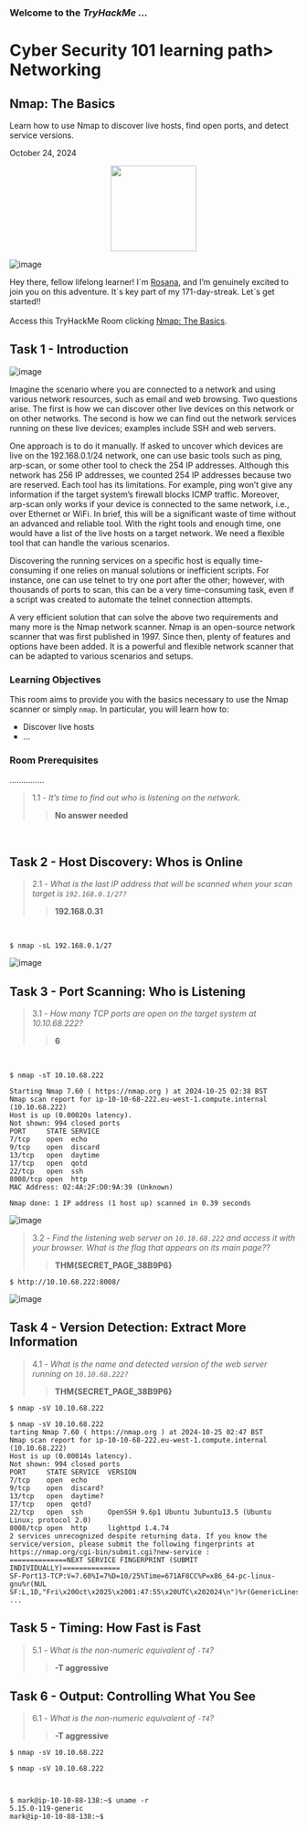 <h3> Welcome to the <em>TryHackMe ...</em></h3>
<h1>Cyber Security 101 learning path> Networking</h1>
<h2>Nmap: The Basics</h2>
<p>Learn how to use Nmap to discover live hosts, find open ports, and detect service versions.</p>
<p>October 24, 2024<br></p>

<div style="display: flex; justify-content: center; align-items: center;">
    <img src="https://github.com/user-attachments/assets/3636ef71-ad6c-4fb8-9fde-22788e4823e4" width="150px" height="150px"/>
</div>

![image](https://github.com/user-attachments/assets/71bdff62-14b3-4659-be95-3a9ee6b9d463)

<p>Hey there, fellow lifelong learner! I´m <a href="https://www.linkedin.com/in/rosanafssantos/">Rosana</a>, and I’m genuinely excited to join you on this adventure. It´s key part of my 171-day-streak. Let´s get started!!<br><br>
Access this TryHackMe Room clicking <a href="https://tryhackme.com/r/room/nmap">Nmap: The Basics</a>.</p>

<h2>Task 1 - Introduction</h2>

![image](https://github.com/user-attachments/assets/d451c061-02b2-4dd9-a206-72b11a68f472)

<p>Imagine the scenario where you are connected to a network and using various network resources, such as email and web browsing. Two questions arise. The first is how we can discover other live devices on this network or on other networks. The second is how we can find out the network services running on these live devices; examples include SSH and web servers.<br>

One approach is to do it manually. If asked to uncover which devices are live on the 192.168.0.1/24 network, one can use basic tools such as ping, arp-scan, or some other tool to check the 254 IP addresses. Although this network has 256 IP addresses, we counted 254 IP addresses because two are reserved. Each tool has its limitations. For example, ping won’t give any information if the target system’s firewall blocks ICMP traffic. Moreover, arp-scan only works if your device is connected to the same network, i.e., over Ethernet or WiFi. In brief, this will be a significant waste of time without an advanced and reliable tool. With the right tools and enough time, one would have a list of the live hosts on a target network. We need a flexible tool that can handle the various scenarios.<br>

Discovering the running services on a specific host is equally time-consuming if one relies on manual solutions or inefficient scripts. For instance, one can use telnet to try one port after the other; however, with thousands of ports to scan, this can be a very time-consuming task, even if a script was created to automate the telnet connection attempts.<br>

A very efficient solution that can solve the above two requirements and many more is the Nmap network scanner. Nmap is an open-source network scanner that was first published in 1997. Since then, plenty of features and options have been added. It is a powerful and flexible network scanner that can be adapted to various scenarios and setups.</p>

<h3>Learning Objectives</h3>
<p>This room aims to provide you with the basics necessary to use the Nmap scanner or simply <code>nmap</code>. In particular, you will learn how to:</p>

<ul style="list-style-type:square">
    <li>Discover live hosts</li>
    <li>...</li>
</ul></p>

<h3>Room Prerequisites</h3>	    

<p>...............</p>

> 1.1 - <em>It’s time to find out who is listening on the network.</em><br>
>> <strong>No answer needed</strong><br>
<p><br></p>


<h2>Task 2 - Host Discovery: Whos is Online</h2>

> 2.1 - <em>What is the last IP address that will be scanned when your scan target is <code>192.168.0.1/27?</code></em><br>
>> <strong>192.168.0.31</strong><br>
<p><br></p>

<pre><code>$ nmap -sL 192.168.0.1/27
</code></pre>

![image](https://github.com/user-attachments/assets/6684d452-e004-40af-b69d-b577227bbae4)


<h2>Task 3 - Port Scanning: Who is Listening</h2>

> 3.1 - <em>How many TCP ports are open on the target system at 10.10.68.222?</code></em><br>
>> <strong>6</strong><br>
<p><br></p>

<pre><code>$ nmap -sT 10.10.68.222

Starting Nmap 7.60 ( https://nmap.org ) at 2024-10-25 02:38 BST
Nmap scan report for ip-10-10-68-222.eu-west-1.compute.internal (10.10.68.222)
Host is up (0.00020s latency).
Not shown: 994 closed ports
PORT     STATE SERVICE
7/tcp    open  echo
9/tcp    open  discard
13/tcp   open  daytime
17/tcp   open  qotd
22/tcp   open  ssh
8008/tcp open  http
MAC Address: 02:4A:2F:D0:9A:39 (Unknown)

Nmap done: 1 IP address (1 host up) scanned in 0.39 seconds
</code></pre>

![image](https://github.com/user-attachments/assets/d9ca97f7-e1b4-4e7b-a64d-1b8d5b5e9c53)

> 3.2 - <em>Find the listening web server on <code>10.10.68.222</code> and access it with your browser. What is the flag that appears on its main page??</code></em><br>
>> <strong>THM{SECRET_PAGE_38B9P6}</strong><br>
<p></p>

<pre><code>$ http://10.10.68.222:8008/
</code></pre>

![image](https://github.com/user-attachments/assets/4cc394eb-b931-4828-ab8d-4da9e1b298b6)


<h2>Task 4 - Version Detection: Extract More Information</h2>

> 4.1 - <em>What is the name and detected version of the web server running on <code>10.10.68.222?</code></em><br>
>> <strong>THM{SECRET_PAGE_38B9P6}</strong><br>
<p></p>

<pre><code>$ nmap -sV 10.10.68.222
</code></pre>

<pre><code>$ nmap -sV 10.10.68.222
tarting Nmap 7.60 ( https://nmap.org ) at 2024-10-25 02:47 BST
Nmap scan report for ip-10-10-68-222.eu-west-1.compute.internal (10.10.68.222)
Host is up (0.00014s latency).
Not shown: 994 closed ports
PORT     STATE SERVICE  VERSION
7/tcp    open  echo
9/tcp    open  discard?
13/tcp   open  daytime?
17/tcp   open  qotd?
22/tcp   open  ssh      OpenSSH 9.6p1 Ubuntu 3ubuntu13.5 (Ubuntu Linux; protocol 2.0)
8008/tcp open  http     lighttpd 1.4.74
2 services unrecognized despite returning data. If you know the service/version, please submit the following fingerprints at https://nmap.org/cgi-bin/submit.cgi?new-service :
==============NEXT SERVICE FINGERPRINT (SUBMIT INDIVIDUALLY)==============
SF-Port13-TCP:V=7.60%I=7%D=10/25%Time=671AF8CC%P=x86_64-pc-linux-gnu%r(NUL
SF:L,1D,"Fri\x20Oct\x2025\x2001:47:55\x20UTC\x202024\n")%r(GenericLines,1D
...
</code></pre>

<h2>Task 5 - Timing: How Fast is Fast</h2>

> 5.1 - <em>What is the non-numeric equivalent of <code>-T4</code>?</em><br>
>> <strong>-T aggressive</strong><br>
<p></p>

<h2>Task 6 - Output: Controlling What You See</h2>

> 6.1 - <em>What is the non-numeric equivalent of <code>-T4</code>?</em><br>
>> <strong>-T aggressive</strong><br>
<p></p>

<pre><code>$ nmap -sV 10.10.68.222
</code></pre>

<pre><code>$ nmap -sV 10.10.68.222

    
</code></pre>


<pre><code>$ mark@ip-10-10-88-138:~$ uname -r
5.15.0-119-generic
mark@ip-10-10-88-138:~$ 
</code></pre>



